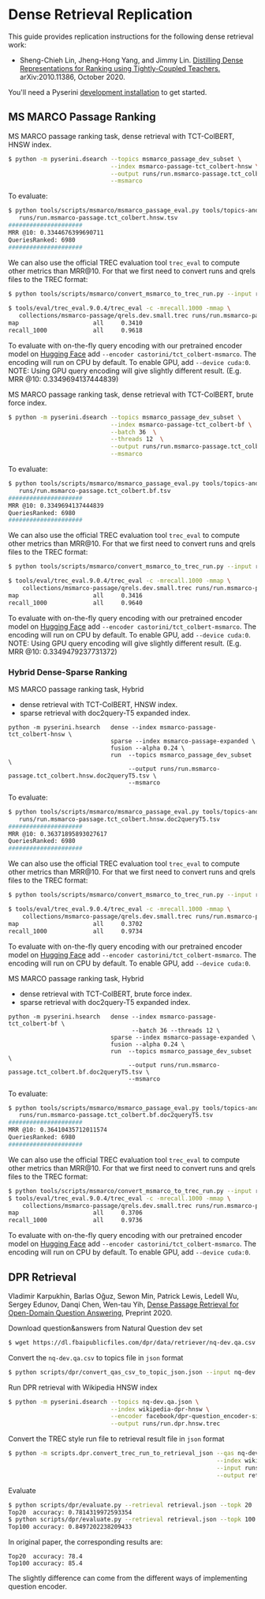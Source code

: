 # Dense Retrieval Replication

This guide provides replication instructions for the following dense retrieval work:

+ Sheng-Chieh Lin, Jheng-Hong Yang, and Jimmy Lin. [Distilling Dense Representations for Ranking using Tightly-Coupled Teachers.](https://arxiv.org/abs/2010.11386) arXiv:2010.11386, October 2020. 

You'll need a Pyserini [development installation](https://github.com/castorini/pyserini#development-installation) to get started.

## MS MARCO Passage Ranking

MS MARCO passage ranking task, dense retrieval with TCT-ColBERT, HNSW index.
```bash
$ python -m pyserini.dsearch --topics msmarco_passage_dev_subset \
                             --index msmarco-passage-tct_colbert-hnsw \
                             --output runs/run.msmarco-passage.tct_colbert.hnsw.tsv \
                             --msmarco 
```

To evaluate:

```bash
$ python tools/scripts/msmarco/msmarco_passage_eval.py tools/topics-and-qrels/qrels.msmarco-passage.dev-subset.txt \
   runs/run.msmarco-passage.tct_colbert.hnsw.tsv
#####################
MRR @10: 0.3344676399690711
QueriesRanked: 6980
#####################
```

We can also use the official TREC evaluation tool `trec_eval` to compute other metrics than MRR@10.
For that we first need to convert runs and qrels files to the TREC format:

```bash
$ python tools/scripts/msmarco/convert_msmarco_to_trec_run.py --input runs/run.msmarco-passage.tct_colbert.hnsw.tsv --output runs/run.msmarco-passage.tct_colbert.hnsw.trec
                                                            
$ tools/eval/trec_eval.9.0.4/trec_eval -c -mrecall.1000 -mmap \
   collections/msmarco-passage/qrels.dev.small.trec runs/run.msmarco-passage.tct_colbert.hnsw.trec
map                     all     0.3410
recall_1000             all     0.9618
```

To evaluate with on-the-fly query encoding with our pretrained encoder model
on [Hugging Face](https://huggingface.co/castorini/tct_colbert-msmarco/tree/main) add
`--encoder castorini/tct_colbert-msmarco`. The encoding will run on CPU by default. To enable GPU, add `--device cuda:0`.
NOTE: Using GPU query encoding will give slightly different result. (E.g. MRR @10: 0.3349694137444839)


MS MARCO passage ranking task, dense retrieval with TCT-ColBERT, brute force index.

```bash
$ python -m pyserini.dsearch --topics msmarco_passage_dev_subset \
                             --index msmarco-passage-tct_colbert-bf \
                             --batch 36  \
                             --threads 12  \
                             --output runs/run.msmarco-passage.tct_colbert.bf.tsv \
                             --msmarco
```

To evaluate:

```bash
$ python tools/scripts/msmarco/msmarco_passage_eval.py tools/topics-and-qrels/qrels.msmarco-passage.dev-subset.txt \
   runs/run.msmarco-passage.tct_colbert.bf.tsv
#####################
MRR @10: 0.3349694137444839
QueriesRanked: 6980
#####################
```

We can also use the official TREC evaluation tool `trec_eval` to compute other metrics than MRR@10. 
For that we first need to convert runs and qrels files to the TREC format:

```bash
$ python tools/scripts/msmarco/convert_msmarco_to_trec_run.py --input runs/run.msmarco-passage.tct_colbert.bf.tsv --output runs/run.msmarco-passage.tct_colbert.bf.trec

$ tools/eval/trec_eval.9.0.4/trec_eval -c -mrecall.1000 -mmap \
    collections/msmarco-passage/qrels.dev.small.trec runs/run.msmarco-passage.tct_colbert.bf.trec
map                     all     0.3416
recall_1000             all     0.9640
```

To evaluate with on-the-fly query encoding with our pretrained encoder model
on [Hugging Face](https://huggingface.co/castorini/tct_colbert-msmarco/tree/main) add
`--encoder castorini/tct_colbert-msmarco`. The encoding will run on CPU by default. To enable GPU, add `--device cuda:0`.
NOTE: Using GPU query encoding will give slightly different result. (E.g. MRR @10: 0.3349479237731372)


### Hybrid Dense-Sparse Ranking
MS MARCO passage ranking task, 
Hybrid
- dense retrieval with TCT-ColBERT, HNSW index.
- sparse retrieval with doc2query-T5 expanded index.

```
python -m pyserini.hsearch   dense --index msmarco-passage-tct_colbert-hnsw \
                             sparse --index msmarco-passage-expanded \
                             fusion --alpha 0.24 \
                             run  --topics msmarco_passage_dev_subset \
                                  --output runs/run.msmarco-passage.tct_colbert.hnsw.doc2queryT5.tsv \
                                  --msmarco
```

To evaluate:
```bash
$ python tools/scripts/msmarco/msmarco_passage_eval.py tools/topics-and-qrels/qrels.msmarco-passage.dev-subset.txt \
   runs/run.msmarco-passage.tct_colbert.hnsw.doc2queryT5.tsv
#####################
MRR @10: 0.36371895893027617
QueriesRanked: 6980
#####################
```

We can also use the official TREC evaluation tool `trec_eval` to compute other metrics than MRR@10. 
For that we first need to convert runs and qrels files to the TREC format:

```bash
$ python tools/scripts/msmarco/convert_msmarco_to_trec_run.py --input runs/run.msmarco-passage.tct_colbert.hnsw.doc2queryT5.tsv --output runs/run.msmarco-passage.tct_colbert.hnsw.doc2queryT5.trec

$ tools/eval/trec_eval.9.0.4/trec_eval -c -mrecall.1000 -mmap \
    collections/msmarco-passage/qrels.dev.small.trec runs/run.msmarco-passage.tct_colbert.hnsw.doc2queryT5.trec
map                     all     0.3702
recall_1000             all     0.9734
```
To evaluate with on-the-fly query encoding with our pretrained encoder model
on [Hugging Face](https://huggingface.co/castorini/tct_colbert-msmarco/tree/main) add
`--encoder castorini/tct_colbert-msmarco`. The encoding will run on CPU by default. To enable GPU, add `--device cuda:0`.

MS MARCO passage ranking task, 
Hybrid
- dense retrieval with TCT-ColBERT, brute force index.
- sparse retrieval with doc2query-T5 expanded index.

```
python -m pyserini.hsearch   dense --index msmarco-passage-tct_colbert-bf \
                                   --batch 36 --threads 12 \
                             sparse --index msmarco-passage-expanded \
                             fusion --alpha 0.24 \
                             run  --topics msmarco_passage_dev_subset \
                                  --output runs/run.msmarco-passage.tct_colbert.bf.doc2queryT5.tsv \
                                  --msmarco
```

To evaluate:
```bash
$ python tools/scripts/msmarco/msmarco_passage_eval.py tools/topics-and-qrels/qrels.msmarco-passage.dev-subset.txt \
   runs/run.msmarco-passage.tct_colbert.bf.doc2queryT5.tsv
#####################
MRR @10: 0.36410435712011574
QueriesRanked: 6980
#####################

```

We can also use the official TREC evaluation tool `trec_eval` to compute other metrics than MRR@10. 
For that we first need to convert runs and qrels files to the TREC format:

```bash
$ python tools/scripts/msmarco/convert_msmarco_to_trec_run.py --input runs/run.msmarco-passage.tct_colbert.bf.doc2queryT5.tsv --output runs/run.msmarco-passage.tct_colbert.bf.doc2queryT5.trec
$ tools/eval/trec_eval.9.0.4/trec_eval -c -mrecall.1000 -mmap \
    collections/msmarco-passage/qrels.dev.small.trec runs/run.msmarco-passage.tct_colbert.bf.doc2queryT5.trec
map                     all     0.3706
recall_1000             all     0.9736
```

To evaluate with on-the-fly query encoding with our pretrained encoder model
on [Hugging Face](https://huggingface.co/castorini/tct_colbert-msmarco/tree/main) add
`--encoder castorini/tct_colbert-msmarco`. The encoding will run on CPU by default. To enable GPU, add `--device cuda:0`.

## DPR Retrieval

Vladimir Karpukhin, Barlas Oğuz, Sewon Min, Patrick Lewis, Ledell Wu, Sergey Edunov, Danqi Chen, Wen-tau Yih, [Dense Passage Retrieval for Open-Domain Question Answering](https://arxiv.org/abs/2004.04906), Preprint 2020.


Download question&answers from Natural Question dev set
```bash
$ wget https://dl.fbaipublicfiles.com/dpr/data/retriever/nq-dev.qa.csv
```

Convert the `nq-dev.qa.csv` to topics file in `json` format
```bash
$ python scripts/dpr/convert_qas_csv_to_topic_json.json --input nq-dev.qa.csv --output nq-dev.qa.json
```

Run DPR retrieval with Wikipedia HNSW index
```bash
$ python -m pyserini.dsearch --topics nq-dev.qa.json \
                             --index wikipedia-dpr-hnsw \
                             --encoder facebook/dpr-question_encoder-single-nq-base \
                             --output runs/run.dpr.hnsw.trec 
```

Convert the TREC style run file to retrieval result file in `json` format
```bash
$ python -m scripts.dpr.convert_trec_run_to_retrieval_json --qas nq-dev.qa.json \
                                                           --index wikipedia-dpr \
                                                           --input runs/run.dpr.hnsw.trec \
                                                           --output retrieval.json
```

Evaluate
```bash
$ python scripts/dpr/evaluate.py --retrieval retrieval.json --topk 20
Top20  accuracy: 0.7814319972593354
$ python scripts/dpr/evaluate.py --retrieval retrieval.json --topk 100
Top100 accuracy: 0.8497202238209433
```

In original paper, the corresponding results are:
```
Top20  accuracy: 78.4
Top100 accuracy: 85.4
```
The slightly difference can come from the different ways of implementing question encoder.
